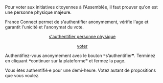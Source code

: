 <div class="info" markdown="1">

Pour voter aux initiatives citoyennes à l'Assemblée,
il faut prouver qu'on est une personne physique majeure.

France Connect permet de s'authentifier anonymement,
vérifie l'age et garantit l'unicité et l'anonymat du vote.

<div id='footer' class="info-page" style="text-align:center" markdown="1">

[s'authentifier personne physique][auth]

[voter][vote]

</div>

Authentifiez-vous anonymement avec le bouton ❝s’authentifier❞.
Terminez en cliquant ❝continuer sur la plateforme❞ et fermez la page.

Vous êtes authentifié·e pour une demi-heure.
Votez autant de propositions que vous voulez.

</div>


[auth]: https://petitions.assemblee-nationale.fr/users/auth/france_connect_uid
[vote]: https://petitions.assemblee-nationale.fr/initiatives/

<script>
auth = document.querySelector("#footer p:first-child a")
vote = document.querySelector("#footer p:last-child a")
vote.href += location.search.replace("?", "i-")
vote.setAttribute("target", "blank_")
auth.setAttribute("target", "blank_")
</script>
